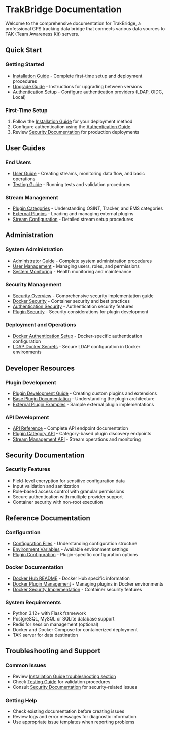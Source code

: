 # TrakBridge Documentation

Welcome to the comprehensive documentation for TrakBridge, a professional GPS tracking data bridge that connects various data sources to TAK (Team Awareness Kit) servers.

## Quick Start

### Getting Started
- [Installation Guide](INSTALLATION.md) - Complete first-time setup and deployment procedures
- [Upgrade Guide](UPGRADE_GUIDE.md) - Instructions for upgrading between versions
- [Authentication Setup](AUTHENTICATION.md) - Configure authentication providers (LDAP, OIDC, Local)

### First-Time Setup
1. Follow the [Installation Guide](INSTALLATION.md) for your deployment method
2. Configure authentication using the [Authentication Guide](AUTHENTICATION.md)
3. Review [Security Documentation](SECURITY.md) for production deployments

## User Guides

### End Users
- [User Guide](USER_GUIDE.md) - Creating streams, monitoring data flow, and basic operations
- [Testing Guide](TESTING_GUIDE.md) - Running tests and validation procedures

### Stream Management
- [Plugin Categories](PLUGIN_DEVELOPMENT.md#plugin-categories) - Understanding OSINT, Tracker, and EMS categories
- [External Plugins](DOCKER_PLUGINS.md) - Loading and managing external plugins
- [Stream Configuration](USER_GUIDE.md#stream-configuration) - Detailed stream setup procedures

## Administration

### System Administration
- [Administrator Guide](ADMINISTRATOR_GUIDE.md) - Complete system administration procedures
- [User Management](ADMINISTRATOR_GUIDE.md#user-management) - Managing users, roles, and permissions
- [System Monitoring](ADMINISTRATOR_GUIDE.md#monitoring) - Health monitoring and maintenance

### Security Management
- [Security Overview](SECURITY.md) - Comprehensive security implementation guide
- [Docker Security](DOCKER_SECURITY.md) - Container security and best practices
- [Authentication Security](AUTHENTICATION.md#security-considerations) - Authentication security features
- [Plugin Security](PLUGIN_SECURITY.md) - Security considerations for plugin development

### Deployment and Operations
- [Docker Authentication Setup](DOCKER_AUTHENTICATION_SETUP.md) - Docker-specific authentication configuration
- [LDAP Docker Secrets](LDAP_DOCKER_SECRETS.md) - Secure LDAP configuration in Docker environments

## Developer Resources

### Plugin Development
- [Plugin Development Guide](PLUGIN_DEVELOPMENT.md) - Creating custom plugins and extensions
- [Base Plugin Documentation](PLUGIN_DEVELOPMENT.md#base-plugin-class) - Understanding the plugin architecture
- [External Plugin Examples](example_external_plugins/README.md) - Sample external plugin implementations

### API Development
- [API Reference](API_REFERENCE.md) - Complete API endpoint documentation
- [Plugin Category API](API_REFERENCE.md#plugin-categories) - Category-based plugin discovery endpoints
- [Stream Management API](API_REFERENCE.md#stream-management) - Stream operations and monitoring

## Security Documentation

### Security Features
- Field-level encryption for sensitive configuration data
- Input validation and sanitization
- Role-based access control with granular permissions
- Secure authentication with multiple provider support
- Container security with non-root execution

## Reference Documentation

### Configuration
- [Configuration Files](INSTALLATION.md#configuration) - Understanding configuration structure
- [Environment Variables](INSTALLATION.md#environment-variables) - Available environment settings
- [Plugin Configuration](PLUGIN_DEVELOPMENT.md#configuration) - Plugin-specific configuration options

### Docker Documentation
- [Docker Hub README](DOCKER_HUB_README.md) - Docker Hub specific information
- [Docker Plugin Management](DOCKER_PLUGINS.md) - Managing plugins in Docker environments
- [Docker Security Implementation](DOCKER_SECURITY.md) - Container security features

### System Requirements
- Python 3.12+ with Flask framework
- PostgreSQL, MySQL or SQLite database support
- Redis for session management (optional)
- Docker and Docker Compose for containerized deployment
- TAK server for data destination

## Troubleshooting and Support

### Common Issues
- Review [Installation Guide troubleshooting section](INSTALLATION.md#troubleshooting)
- Check [Testing Guide](TESTING_GUIDE.md) for validation procedures
- Consult [Security Documentation](SECURITY.md) for security-related issues

### Getting Help
- Check existing documentation before creating issues
- Review logs and error messages for diagnostic information  
- Use appropriate issue templates when reporting problems
